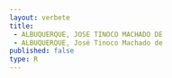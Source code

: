```yaml
---
layout: verbete
title:
 - ALBUQUERQUE, JOSE TINOCO MACHADO DE
 - ALBUQUERQUE, José Tinoco Machado de
published: false
type: R
---
```


